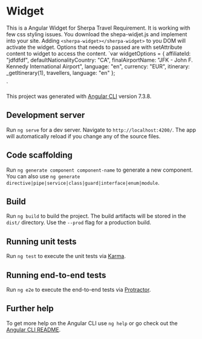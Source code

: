 # Widget

This is a Angular Widget for Sherpa Travel Requirement. It is working with few css styling issues. You download the shepa-widjet.js and implement into your site. Adding `<sherpa-widget></sherpa-widget>` to you DOM will activate the widget. Options that needs to passed are with setAttribute content to widget to access the content.
`var widgetOptions = {
          affiliateId: "jdfdfdf",
          defaultNationalityCountry: "CA",
          finalAirportName: "JFK - John F. Kennedy International Airport",
          language: "en",
          currency: "EUR",
          itinerary: _getItinerary(1),
          travellers,
          language: "en"
        };
   
`


This project was generated with [Angular CLI](https://github.com/angular/angular-cli) version 7.3.8.

## Development server

Run `ng serve` for a dev server. Navigate to `http://localhost:4200/`. The app will automatically reload if you change any of the source files.

## Code scaffolding

Run `ng generate component component-name` to generate a new component. You can also use `ng generate directive|pipe|service|class|guard|interface|enum|module`.

## Build

Run `ng build` to build the project. The build artifacts will be stored in the `dist/` directory. Use the `--prod` flag for a production build.

## Running unit tests

Run `ng test` to execute the unit tests via [Karma](https://karma-runner.github.io).

## Running end-to-end tests

Run `ng e2e` to execute the end-to-end tests via [Protractor](http://www.protractortest.org/).

## Further help

To get more help on the Angular CLI use `ng help` or go check out the [Angular CLI README](https://github.com/angular/angular-cli/blob/master/README.md).
